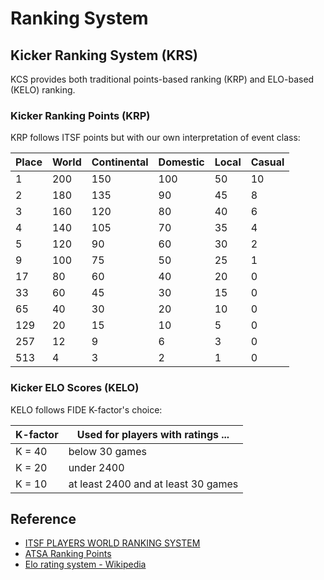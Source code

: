 # Ranking System

## Kicker Ranking System (KRS)

KCS provides both traditional points-based ranking (KRP) and ELO-based (KELO) ranking.

### Kicker Ranking Points (KRP)

KRP follows ITSF points but with our own interpretation of event class:

| Place | World | Continental | Domestic | Local | Casual |
| ----- | ----- | ----------- | -------- | ----- | ------ |
| 1     | 200   | 150         | 100      | 50    | 10     |
| 2     | 180   | 135         | 90       | 45    | 8      |
| 3     | 160   | 120         | 80       | 40    | 6      |
| 4     | 140   | 105         | 70       | 35    | 4      |
| 5     | 120   | 90          | 60       | 30    | 2      |
| 9     | 100   | 75          | 50       | 25    | 1      |
| 17    | 80    | 60          | 40       | 20    | 0      |
| 33    | 60    | 45          | 30       | 15    | 0      |
| 65    | 40    | 30          | 20       | 10    | 0      |
| 129   | 20    | 15          | 10       | 5     | 0      |
| 257   | 12    | 9           | 6        | 3     | 0      |
| 513   | 4     | 3           | 2        | 1     | 0      |

### Kicker ELO Scores (KELO)

KELO follows FIDE K-factor's choice:

| K-factor | Used for players with ratings ...   |
| -------- | ----------------------------------- |
| K = 40   | below 30 games                      |
| K = 20   | under 2400                          |
| K = 10   | at least 2400 and at least 30 games |

## Reference

- [ITSF PLAYERS WORLD RANKING SYSTEM](https://www.tablesoccer.org/rules/documents/ITSF_Player_Ranking_System.pdf)
- [ATSA Ranking Points](https://asiatablesoccer.glide.page/dl/Players/s/255ce0)
- [Elo rating system - Wikipedia](https://en.wikipedia.org/wiki/Elo_rating_system)
